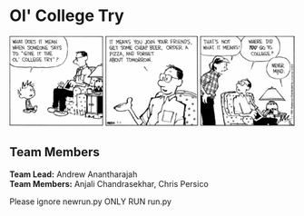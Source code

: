 # Ol' College Try

<img src="img/readmecomic.png" alt="Relevant Comic">

## Team Members

**Team Lead:** Andrew Anantharajah \
**Team Members:** Anjali Chandrasekhar, Chris Persico

Please ignore newrun.py
ONLY RUN run.py



